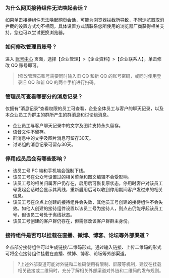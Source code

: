### 为什么网页接待组件无法唤起会话？
如果单击接待组件无法唤起网页会话，可能为浏览器拦截所导致，不同浏览器取消拦截的设置方式均不相同，具体设置方式请联系您所使用的浏览器厂商获得相关支持，您也可以尝试更换浏览器。


### 如何修改管理员账号？
进入 [账号中心](https://admin.qidian.qq.com/ac/login) 页面，选择【企业管理】>【企业资料】>【企业联系人】，单击修改 QQ 账号即可。
>!修改管理员账号需要同时输入旧 QQ 和新 QQ 的账号密码，或同时使用登录旧 QQ 和新 QQ 的两个手机进行扫码。


### 管理员可查看哪部分的消息记录？

仅拥有“消息记录”查看权限的员工可查看，企业全体员工与客户的聊天记录，以及本企业员工为群主的群所产生的群消息和讨论组消息。
- 企业员工与客户聊天记录中的文字及图片支持永久留存。
- 语音文件不留存。
- 群消息中的文字及图片消息可留存30天。
- 讨论组的消息记录可留存30天。


### 停用成员后会有哪些影响？
- 该员工号 PC 端和手机端会强制下线。
- 该员工号在公众号设置过的相关菜单和图文编辑不会受影响。
- 该员工号的相关归属客户仍存在，启用后可恢复原状态，停用时客户对该员工号发起会话时会显示其离线，重新启用后可以收到停用期间客户发过来的相关信息。
- 该员工号在企点上创建的接待组件会失效，其他员工号创建的接待组件不会失效。如他人创建的接待组件设置以该员工号为接待人，则点击仍能呼起该员工号，但该员工号处于离线状态。
- 该员工号创建的客户群仍存在，但需修改该客户群群主身份。


### 接待组件是否可以挂载在直播、微博、博客、论坛等外部渠道？
企点部分接待组件可以生成链接/二维码形式，通过输入链接、上传二维码的形式可将企点接待组件挂载在直播、微博、博客、论坛等外部渠道。
 
>?上述外部渠道可能对外链和二维码使用有限制、屏蔽等机制，建议在挂载相关链接或二维码时，充分了解相关外部渠道对外链和二维码的发布规则。
